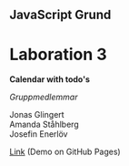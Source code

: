 ## JavaScript Grund

# Laboration 3

**Calendar with todo's**

*Gruppmedlemmar*

Jonas Glingert  
Amanda Ståhlberg  
Josefin Enerlöv  

[Link](https://glingmedia.github.io/todo/)
(Demo on GitHub Pages)
